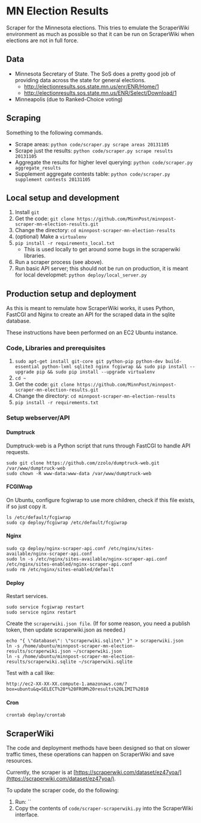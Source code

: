 # MN Election Results

Scraper for the Minnesota elections.  This tries to emulate the ScraperWiki
environment as much as possible so that it can be run on ScraperWiki
when elections are not in full force.

## Data

* Minnesota Secretary of State.  The SoS does a pretty good job of providing
data across the state for general elections.
   * http://electionresults.sos.state.mn.us/enr/ENR/Home/1
   * http://electionresults.sos.state.mn.us/ENR/Select/Download/1
* Minneapolis (due to Ranked-Choice voting)

## Scraping

Something to the following commands.

* Scrape areas: `python code/scraper.py scrape areas 20131105`
* Scrape just the results: `python code/scraper.py scrape results 20131105`
* Aggregate the results for higher level querying: `python code/scraper.py aggregate_results`
* Supplement aggregate contests table: `python code/scraper.py supplement contests 20131105`

## Local setup and development

1. Install `git`
1. Get the code: `git clone https://github.com/MinnPost/minnpost-scraper-mn-election-results.git`
1. Change the directory: `cd minnpost-scraper-mn-election-results`
1. (optional) Make a `virtualenv`
1. `pip install -r requirements_local.txt`
    * This is used locally to get around some bugs in the scraperwiki libraries.
1. Run a scraper process (see above).
1. Run basic API server; this should not be run on production, it is meant for local developmet: `python deploy/local_server.py`

## Production setup and deployment

As this is meant to remulate how ScraperWiki works, it uses Python, FastCGI
and Nginx to create an API for the scraped data in the sqlite database.

These instructions have been performed on an EC2 Ubuntu instance.

### Code, Libraries and prerequisites

1. `sudo apt-get install git-core git python-pip python-dev build-essential python-lxml sqlite3 nginx fcgiwrap && sudo pip install --upgrade pip && sudo pip install --upgrade virtualenv`
1. `cd ~`
1. Get the code: `git clone https://github.com/MinnPost/minnpost-scraper-mn-election-results.git`
1. Change the directory: `cd minnpost-scraper-mn-election-results`
1. `pip install -r requirements.txt`

### Setup webserver/API

#### Dumptruck

Dumptruck-web is a Python script that runs through FastCGI to handle API
requests.

    sudo git clone https://github.com/zzolo/dumptruck-web.git /var/www/dumptruck-web
    sudo chown -R www-data:www-data /var/www/dumptruck-web

#### FCGIWrap

On Ubuntu, configure fcgiwrap to use more children, check if this file exists, if so
just copy it.

    ls /etc/default/fcgiwrap
    sudo cp deploy/fcgiwrap /etc/default/fcgiwrap

#### Nginx

    sudo cp deploy/nginx-scraper-api.conf /etc/nginx/sites-available/nginx-scraper-api.conf
    sudo ln -s /etc/nginx/sites-available/nginx-scraper-api.conf /etc/nginx/sites-enabled/nginx-scraper-api.conf
    sudo rm /etc/nginx/sites-enabled/default

#### Deploy

Restart services.

    sudo service fcgiwrap restart
    sudo service nginx restart

Create the ```scraperwiki.json file```.  (If for some reason, you need a publish token, then update scraperwiki.json
as needed.)

    echo "{ \"database\": \"scraperwiki.sqlite\" }" > scraperwiki.json
    ln -s /home/ubuntu/minnpost-scraper-mn-election-results/scraperwiki.json ~/scraperwiki.json
    ln -s /home/ubuntu/minnpost-scraper-mn-election-results/scraperwiki.sqlite ~/scraperwiki.sqlite

Test with a call like:

    http://ec2-XX-XX-XX.compute-1.amazonaws.com/?box=ubuntu&q=SELECT%20*%20FROM%20results%20LIMIT%2010

#### Cron

    crontab deploy/crontab

## ScraperWiki

The code and deployment methods have been designed so that on slower traffic times, these operations can happen on ScraperWiki and save resources.

Currently, the scraper is at [https://scraperwiki.com/dataset/ez47yoa/](https://scraperwiki.com/dataset/ez47yoa/).

To update the scraper code, do the following:

1. Run: ``
2. Copy the contents of `code/scraper-scraperwiki.py` into the ScraperWiki interface.